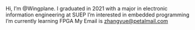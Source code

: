 Hi, I’m @Wingplane.
I graduated in 2021 with a major in electronic information engineering at SUEP
I’m interested in embedded programming
I’m currently learning FPGA
My Email is zhangyue@petalmail.com 
